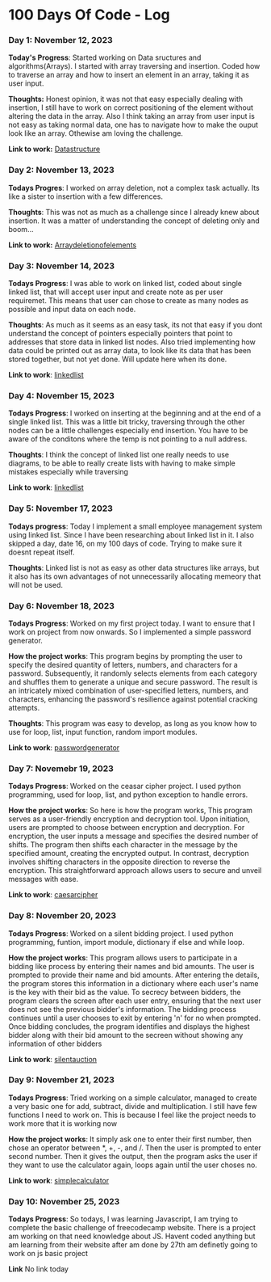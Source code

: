 # 100 Days Of Code - Log

### Day 1: November 12, 2023

**Today's Progress**: Started working on Data sructures and algorithms(Arrays). I started with array traversing and insertion. Coded how to traverse an array and how to insert an element in an array, taking it as user input.

**Thoughts:** Honest opinion, it was not that easy especially dealing with insertion, I still have to work on correct positioning of the element without altering the data in the array. Also I think taking an array from user input is not easy as taking normal data, one has to navigate how to make the ouput look like an array. Othewise am loving the challenge.

**Link to work:** [Datastructure](https://github.com/DianaWangui/my-project_practice/tree/main/Data-Structures-Algorithms/Task-files-Codes)


### Day 2: November 13, 2023
**Todays Progres**: I worked on array deletion, not a complex task actually. Its like a sister to insertion with a few differences.

**Thoughts**: This was not as much as a challenge since I already knew about insertion. It was a matter of understanding the concept of deleting only and boom...

**Link to work:** [Arraydeletionofelements](https://github.com/DianaWangui/my-project_practice/blob/main/Data-Structures-Algorithms/Task-files-Codes/2-array_deletion.c)

### Day 3: November 14, 2023

**Todays Progress**: I was able to work on linked list, coded about single linked list, that will accept user input and create note as per user requiremet. This means that user can chose to create as many nodes as possible and input data on each node.

**Thoughts**: As much as it seems as an easy task, its not that easy if you dont understand the concept of pointers especially pointers that point to addresses that store data in linked list nodes.
Also tried implementing how data could be printed out as array data, to look like its data that has been stored together, but not yet done. Will update here when its done.

**Link to work**: [linkedlist](https://github.com/DianaWangui/my-project_practice/tree/main/Data-Structures-Algorithms/Task-files-Codes/linked-list)

### Day 4: November 15, 2023

**Todays Progress**: I worked on inserting at the beginning and at the end of a single linked list. This was a little bit tricky, traversing through the other nodes can be a little challenges especially end insertion.
You have to be aware of the conditons where the temp is not pointing to a null address.

**Thoughts**: I think the concept of linked list one really needs to use diagrams, to be able to really create lists with having to make simple mistakes especially while traversing

**Link to work**: [linkedlist](https://github.com/DianaWangui/my-project_practice/tree/main/Data-Structures-Algorithms/Task-files-Codes/linked-list)

### Day 5: November 17, 2023

**Todays progress**: Today I implement a small employee management system using linked list. Since I have been researching about linked list in it. I also skipped a day, date 16, on my 100 days of code. Trying to make sure it doesnt repeat itself.

**Thoughts**: Linked list is not as easy as other data structures like arrays, but it also has its own advantages of not unnecessarily allocating memeory that will not be used.


### Day 6: November 18, 2023

**Todays Progress**: Worked on my first project today. I want to ensure that I work on project from now onwards. So I implemented a simple password generator.

**How the project works**: This program begins by prompting the user to specify the desired quantity of letters, numbers, and characters for a password. 
Subsequently, it randomly selects elements from each category and shuffles them to generate a unique and secure password. 
The result is an intricately mixed combination of user-specified letters, numbers, and characters, enhancing the password's resilience against potential cracking attempts.

**Thoughts**: This program was easy to develop, as long as you know how to use for loop, list, input function, random import modules.

**Link to work**: [passwordgenerator](https://github.com/DianaWangui/my-python_projects/blob/main/password_generator.py)


### Day 7: Novemebr 19, 2023

**Todays Progress**: Worked on the ceasar cipher project. I used python programming, used for loop, list, and python exception to handle errors.

**How the project works**: So here is how the program works, This program serves as a user-friendly encryption and decryption tool. 
Upon initiation, users are prompted to choose between encryption and decryption. For encryption, the user inputs a message and specifies the desired number of shifts.
The program then shifts each character in the message by the specified amount, creating the encrypted output. 
In contrast, decryption involves shifting characters in the opposite direction to reverse the encryption. This straightforward approach allows users to secure and unveil messages with ease.

**Link to work**: [caesarcipher](https://github.com/DianaWangui/my-python_projects/blob/main/caesar_cipher1.py)

### Day 8: November 20, 2023

**Todays Progress**: Worked on a silent bidding project. I used python programming, funtion, import module, dictionary if else and while loop.

**How the project works**: 
This program allows users to participate in a bidding like process by entering their names and bid amounts. The user is prompted to provide their name and bid amounts.
 After entering the details, the program stores this information in a dictionary where each user's name is the key with their bid as the value.
To secrecy between bidders, the program clears the screen after each user entry, ensuring that the next user does not see the previous bidder's information. The bidding process continues until a user chooses to exit by entering 'n' for no when prompted. 
Once bidding concludes, the program identifies and displays the highest bidder along with their bid amount to the secreen without showing any information of other bidders

**Link to work**: [silentauction](https://github.com/DianaWangui/my-python_projects/blob/main/silent_auction_project.py)

### Day 9: November 21, 2023

**Todays Progress**: Tried working on a simple calculator, managed to create a very basic one for add, subtract, divide and multiplication. I still have few functions I need to work on. This is because I feel like the project needs to work more that it is working now

**How the project works**: It simply ask one to enter their first number, then chose an operator between *, +, -, and /. Then the user is prompted to enter second number. Then it gives the output, then the program asks the user if they want to use the calculator again, loops again until the user choses no.

**Link to work**: [simplecalculator](https://github.com/DianaWangui/my-python_projects/blob/main/simple_cal.py)

### Day 10: November 25, 2023

**Todays Progress**: So todays, I was learning Javascript, I am trying to complete the basic challenge of freecodecamp website. There is a project am working on that need knowledge about JS. 
Havent coded anything but am learning from their website after am done by 27th am definetly going to work on js basic project

**Link** No link today
